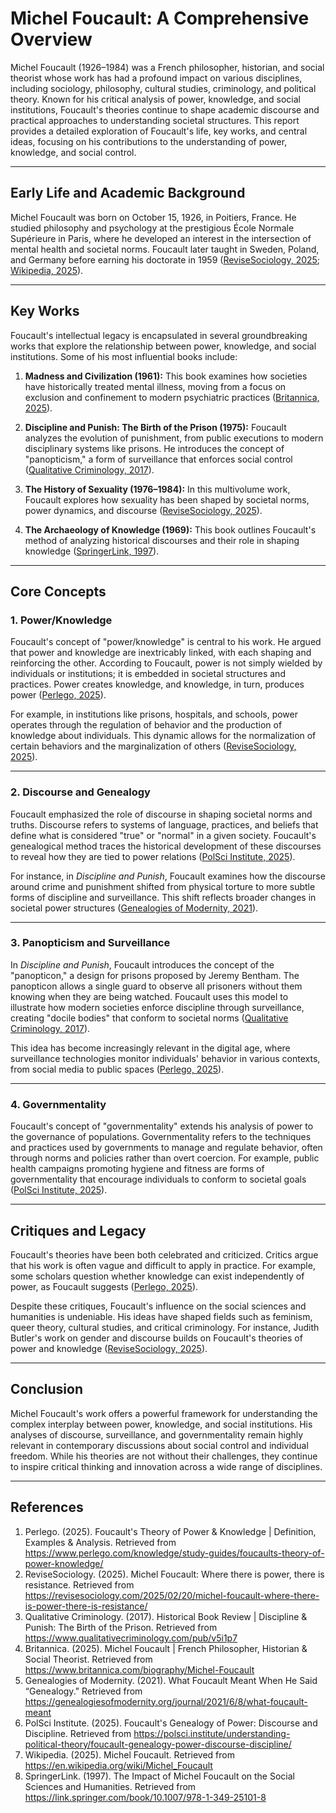 # Michel Foucault: A Comprehensive Overview  

Michel Foucault (1926–1984) was a French philosopher, historian, and social theorist whose work has had a profound impact on various disciplines, including sociology, philosophy, cultural studies, criminology, and political theory. Known for his critical analysis of power, knowledge, and social institutions, Foucault's theories continue to shape academic discourse and practical approaches to understanding societal structures. This report provides a detailed exploration of Foucault's life, key works, and central ideas, focusing on his contributions to the understanding of power, knowledge, and social control.

---

## Early Life and Academic Background  

Michel Foucault was born on October 15, 1926, in Poitiers, France. He studied philosophy and psychology at the prestigious École Normale Supérieure in Paris, where he developed an interest in the intersection of mental health and societal norms. Foucault later taught in Sweden, Poland, and Germany before earning his doctorate in 1959 ([ReviseSociology, 2025](https://revisesociology.com/2025/02/20/michel-foucault-where-there-is-power-there-is-resistance/); [Wikipedia, 2025](https://en.wikipedia.org/wiki/Michel_Foucault)).

---

## Key Works  

Foucault's intellectual legacy is encapsulated in several groundbreaking works that explore the relationship between power, knowledge, and social institutions. Some of his most influential books include:

1. **Madness and Civilization (1961):** This book examines how societies have historically treated mental illness, moving from a focus on exclusion and confinement to modern psychiatric practices ([Britannica, 2025](https://www.britannica.com/biography/Michel-Foucault)).

2. **Discipline and Punish: The Birth of the Prison (1975):** Foucault analyzes the evolution of punishment, from public executions to modern disciplinary systems like prisons. He introduces the concept of "panopticism," a form of surveillance that enforces social control ([Qualitative Criminology, 2017](https://www.qualitativecriminology.com/pub/v5i1p7)).

3. **The History of Sexuality (1976–1984):** In this multivolume work, Foucault explores how sexuality has been shaped by societal norms, power dynamics, and discourse ([ReviseSociology, 2025](https://revisesociology.com/2025/02/20/michel-foucault-where-there-is-power-there-is-resistance/)).

4. **The Archaeology of Knowledge (1969):** This book outlines Foucault's method of analyzing historical discourses and their role in shaping knowledge ([SpringerLink, 1997](https://link.springer.com/book/10.1007/978-1-349-25101-8)).

---

## Core Concepts  

### 1. **Power/Knowledge**  

Foucault's concept of "power/knowledge" is central to his work. He argued that power and knowledge are inextricably linked, with each shaping and reinforcing the other. According to Foucault, power is not simply wielded by individuals or institutions; it is embedded in societal structures and practices. Power creates knowledge, and knowledge, in turn, produces power ([Perlego, 2025](https://www.perlego.com/knowledge/study-guides/foucaults-theory-of-power-knowledge/)).

For example, in institutions like prisons, hospitals, and schools, power operates through the regulation of behavior and the production of knowledge about individuals. This dynamic allows for the normalization of certain behaviors and the marginalization of others ([ReviseSociology, 2025](https://revisesociology.com/2025/02/20/michel-foucault-where-there-is-power-there-is-resistance/)).

---

### 2. **Discourse and Genealogy**  

Foucault emphasized the role of discourse in shaping societal norms and truths. Discourse refers to systems of language, practices, and beliefs that define what is considered "true" or "normal" in a given society. Foucault's genealogical method traces the historical development of these discourses to reveal how they are tied to power relations ([PolSci Institute, 2025](https://polsci.institute/understanding-political-theory/foucault-genealogy-power-discourse-discipline/)).

For instance, in *Discipline and Punish*, Foucault examines how the discourse around crime and punishment shifted from physical torture to more subtle forms of discipline and surveillance. This shift reflects broader changes in societal power structures ([Genealogies of Modernity, 2021](https://genealogiesofmodernity.org/journal/2021/6/8/what-foucault-meant)).

---

### 3. **Panopticism and Surveillance**  

In *Discipline and Punish*, Foucault introduces the concept of the "panopticon," a design for prisons proposed by Jeremy Bentham. The panopticon allows a single guard to observe all prisoners without them knowing when they are being watched. Foucault uses this model to illustrate how modern societies enforce discipline through surveillance, creating "docile bodies" that conform to societal norms ([Qualitative Criminology, 2017](https://www.qualitativecriminology.com/pub/v5i1p7)).

This idea has become increasingly relevant in the digital age, where surveillance technologies monitor individuals' behavior in various contexts, from social media to public spaces ([Perlego, 2025](https://www.perlego.com/knowledge/study-guides/foucaults-theory-of-power-knowledge/)).

---

### 4. **Governmentality**  

Foucault's concept of "governmentality" extends his analysis of power to the governance of populations. Governmentality refers to the techniques and practices used by governments to manage and regulate behavior, often through norms and policies rather than overt coercion. For example, public health campaigns promoting hygiene and fitness are forms of governmentality that encourage individuals to conform to societal goals ([PolSci Institute, 2025](https://polsci.institute/understanding-political-theory/foucault-genealogy-power-discourse-discipline/)).

---

## Critiques and Legacy  

Foucault's theories have been both celebrated and criticized. Critics argue that his work is often vague and difficult to apply in practice. For example, some scholars question whether knowledge can exist independently of power, as Foucault suggests ([Perlego, 2025](https://www.perlego.com/knowledge/study-guides/foucaults-theory-of-power-knowledge/)).

Despite these critiques, Foucault's influence on the social sciences and humanities is undeniable. His ideas have shaped fields such as feminism, queer theory, cultural studies, and critical criminology. For instance, Judith Butler's work on gender and discourse builds on Foucault's theories of power and knowledge ([ReviseSociology, 2025](https://revisesociology.com/2025/02/20/michel-foucault-where-there-is-power-there-is-resistance/)).

---

## Conclusion  

Michel Foucault's work offers a powerful framework for understanding the complex interplay between power, knowledge, and social institutions. His analyses of discourse, surveillance, and governmentality remain highly relevant in contemporary discussions about social control and individual freedom. While his theories are not without their challenges, they continue to inspire critical thinking and innovation across a wide range of disciplines.

---

## References  

1. Perlego. (2025). Foucault's Theory of Power & Knowledge | Definition, Examples & Analysis. Retrieved from https://www.perlego.com/knowledge/study-guides/foucaults-theory-of-power-knowledge/  
2. ReviseSociology. (2025). Michel Foucault: Where there is power, there is resistance. Retrieved from https://revisesociology.com/2025/02/20/michel-foucault-where-there-is-power-there-is-resistance/  
3. Qualitative Criminology. (2017). Historical Book Review | Discipline & Punish: The Birth of the Prison. Retrieved from https://www.qualitativecriminology.com/pub/v5i1p7  
4. Britannica. (2025). Michel Foucault | French Philosopher, Historian & Social Theorist. Retrieved from https://www.britannica.com/biography/Michel-Foucault  
5. Genealogies of Modernity. (2021). What Foucault Meant When He Said “Genealogy.” Retrieved from https://genealogiesofmodernity.org/journal/2021/6/8/what-foucault-meant  
6. PolSci Institute. (2025). Foucault's Genealogy of Power: Discourse and Discipline. Retrieved from https://polsci.institute/understanding-political-theory/foucault-genealogy-power-discourse-discipline/  
7. Wikipedia. (2025). Michel Foucault. Retrieved from https://en.wikipedia.org/wiki/Michel_Foucault  
8. SpringerLink. (1997). The Impact of Michel Foucault on the Social Sciences and Humanities. Retrieved from https://link.springer.com/book/10.1007/978-1-349-25101-8  